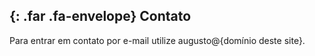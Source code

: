 <section  class="container" id="contact">

## *﻿*{: .far .fa-envelope} Contato

Para entrar em contato por e-mail utilize augusto@{domínio deste site}.

</section>
